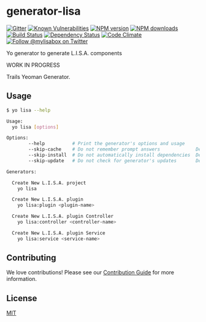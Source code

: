 # generator-lisa

[![Gitter][gitter-image]][gitter-url]
[![Known Vulnerabilities][snyk-image]][snyk-url]
[![NPM version][npm-image]][npm-url]
[![NPM downloads][npm-download]][npm-url]
[![Build Status][ci-image]][ci-url]
[![Dependency Status][daviddm-image]][daviddm-url]
[![Code Climate][codeclimate-image]][codeclimate-url]
[![Follow @mylisabox on Twitter][twitter-image]][twitter-url]

Yo generator to generate L.I.S.A. components 

WORK IN PROGRESS

Trails Yeoman Generator.

## Usage
```sh
$ yo lisa --help

Usage:
  yo lisa [options] 

Options:
        --help          # Print the generator's options and usage
        --skip-cache    # Do not remember prompt answers             Default: false
        --skip-install  # Do not automatically install dependencies  Default: false
        --skip-update   # Do not check for generator's updates       Default: false

Generators:

  Create New L.I.S.A. project 
    yo lisa

  Create New L.I.S.A. plugin
    yo lisa:plugin <plugin-name>

  Create New L.I.S.A. plugin Controller
    yo lisa:controller <controller-name>

  Create New L.I.S.A. plugin Service
    yo lisa:service <service-name>
```

## Contributing
We love contributions! Please see our [Contribution Guide](https://github.com/mylisabox/lisa-box/blob/master/.github/CONTRIBUTING.md)
for more information.

## License
[MIT](https://github.com/mylisabox/generator-lisa/blob/master/LICENSE)


[snyk-image]: https://snyk.io/test/github/mylisabox/generator-lisa/badge.svg
[snyk-url]: https://snyk.io/test/github/mylisabox/generator-lisa/
[npm-image]: https://img.shields.io/npm/v/generator-lisa.svg?style=flat-square
[npm-url]: https://npmjs.org/package/generator-lisa
[ci-image]: https://img.shields.io/travis/mylisabox/generator-lisa.svg?style=flat-square&label=Linux%20/%20OSX
[ci-url]: https://travis-ci.org/mylisabox/generator-lisa
[npm-download]: https://img.shields.io/npm/dt/generator-lisa.svg
[codeclimate-image]: https://img.shields.io/codeclimate/github/mylisabox/generator-lisa.svg?style=flat-square
[codeclimate-url]: https://codeclimate.com/github/mylisabox/generator-lisa
[gitter-image]: http://img.shields.io/badge/+%20GITTER-JOIN%20CHAT%20%E2%86%92-1DCE73.svg?style=flat-square
[gitter-url]: https://gitter.im/mylisabox/Lobby
[daviddm-image]: http://img.shields.io/david/mylisabox/generator-lisa.svg?style=flat-square
[daviddm-url]: https://david-dm.org/mylisabox/generator-lisa
[twitter-image]: https://img.shields.io/twitter/follow/mylisabox.svg?style=social
[twitter-url]: https://twitter.com/mylisabox
